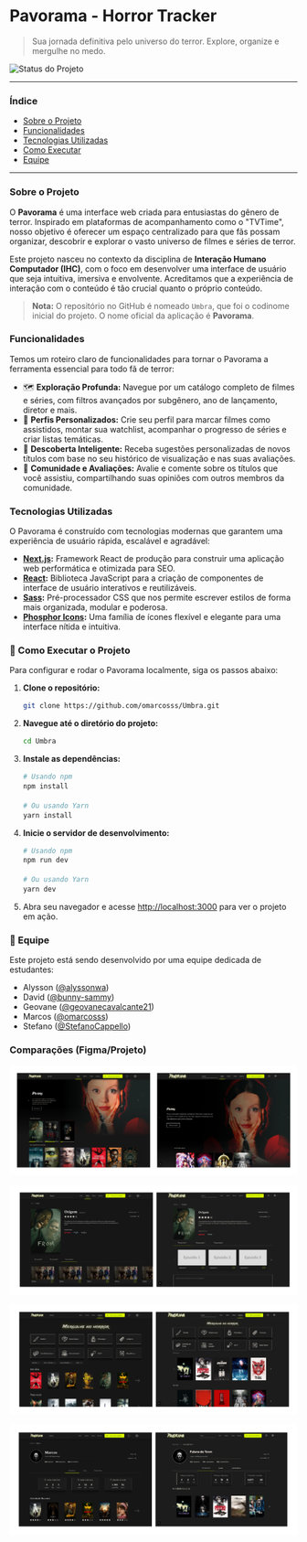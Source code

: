 # Pavorama - Horror Tracker

> Sua jornada definitiva pelo universo do terror. Explore, organize e mergulhe no medo.

![Status do Projeto](https://img.shields.io/badge/status-Apresentável-yellow)

---

### Índice

- [Sobre o Projeto](#sobre-o-projeto)
- [Funcionalidades](#funcionalidades)
- [Tecnologias Utilizadas](#tecnologias-utilizadas)
- [Como Executar](#-como-executar-o-projeto)
- [Equipe](#-equipe)

---

### Sobre o Projeto

O **Pavorama** é uma interface web criada para entusiastas do gênero de terror. Inspirado em plataformas de acompanhamento como o "TVTime", nosso objetivo é oferecer um espaço centralizado para que fãs possam organizar, descobrir e explorar o vasto universo de filmes e séries de terror.

Este projeto nasceu no contexto da disciplina de **Interação Humano Computador (IHC)**, com o foco em desenvolver uma interface de usuário que seja intuitiva, imersiva e envolvente. Acreditamos que a experiência de interação com o conteúdo é tão crucial quanto o próprio conteúdo.

> **Nota:** O repositório no GitHub é nomeado `Umbra`, que foi o codinome inicial do projeto. O nome oficial da aplicação é **Pavorama**.

### Funcionalidades

Temos um roteiro claro de funcionalidades para tornar o Pavorama a ferramenta essencial para todo fã de terror:

-   🗺️ **Exploração Profunda:** Navegue por um catálogo completo de filmes e séries, com filtros avançados por subgênero, ano de lançamento, diretor e mais.
-   👤 **Perfis Personalizados:** Crie seu perfil para marcar filmes como assistidos, montar sua watchlist, acompanhar o progresso de séries e criar listas temáticas.
-   🔮 **Descoberta Inteligente:** Receba sugestões personalizadas de novos títulos com base no seu histórico de visualização e nas suas avaliações.
-   💬 **Comunidade e Avaliações:** Avalie e comente sobre os títulos que você assistiu, compartilhando suas opiniões com outros membros da comunidade.

### Tecnologias Utilizadas

O Pavorama é construído com tecnologias modernas que garantem uma experiência de usuário rápida, escalável e agradável:

-   **[Next.js](https://nextjs.org/):** Framework React de produção para construir uma aplicação web performática e otimizada para SEO.
-   **[React](https://reactjs.org/):** Biblioteca JavaScript para a criação de componentes de interface de usuário interativos e reutilizáveis.
-   **[Sass](https://sass-lang.com/):** Pré-processador CSS que nos permite escrever estilos de forma mais organizada, modular e poderosa.
-   **[Phosphor Icons](https://phosphoricons.com/):** Uma família de ícones flexível e elegante para uma interface nítida e intuitiva.

### 🚀 Como Executar o Projeto

Para configurar e rodar o Pavorama localmente, siga os passos abaixo:

1.  **Clone o repositório:**
    ```bash
    git clone https://github.com/omarcosss/Umbra.git
    ```

2.  **Navegue até o diretório do projeto:**
    ```bash
    cd Umbra
    ```

3.  **Instale as dependências:**
    ```bash
    # Usando npm
    npm install

    # Ou usando Yarn
    yarn install
    ```

4.  **Inicie o servidor de desenvolvimento:**
    ```bash
    # Usando npm
    npm run dev

    # Ou usando Yarn
    yarn dev
    ```

5.  Abra seu navegador e acesse [http://localhost:3000](http://localhost:3000) para ver o projeto em ação.

### 👥 Equipe

Este projeto está sendo desenvolvido por uma equipe dedicada de estudantes:

-   Alysson ([@alyssonwa](https://github.com/alyssonwa))
-   David ([@bunny-sammy](https://github.com/bunny-sammy))
-   Geovane ([@geovanecavalcante21](https://github.com/geovanecavalcante21))
-   Marcos ([@omarcosss](https://github.com/omarcosss))
-   Stefano ([@StefanoCappello](https://github.com/StefanoCappello))

### Comparações (Figma/Projeto)

![Home!](./public/compare/Home.png "Home")

![Detalhes!](./public/compare/Detalhes.png "Detalhes")

![Explorar!](./public/compare/Explorar.png "Explorar")

![Perfil!](./public/compare/Perfil.png "Perfil")